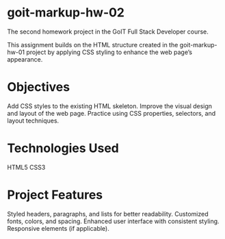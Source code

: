 # goit-markup-hw-02

The second homework project in the GoIT Full Stack Developer course.

This assignment builds on the HTML structure created in the goit-markup-hw-01 project by applying CSS styling to enhance the web page’s appearance.

# Objectives
Add CSS styles to the existing HTML skeleton.
Improve the visual design and layout of the web page.
Practice using CSS properties, selectors, and layout techniques.

 # Technologies Used
HTML5
CSS3

 # Project Features
Styled headers, paragraphs, and lists for better readability.
Customized fonts, colors, and spacing.
Enhanced user interface with consistent styling.
Responsive elements (if applicable).
